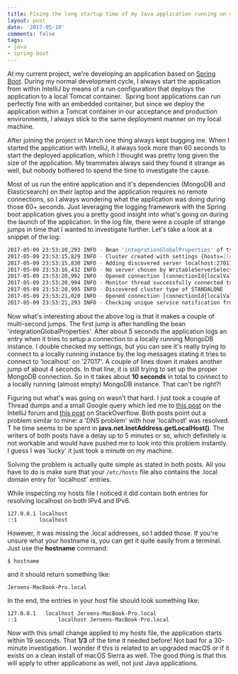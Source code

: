 ```yaml
---
title: Fixing the long startup time of my Java application running on macOS Sierra
layout: post
date: '2017-05-10'
comments: false
tags:
- java
- spring-boot
---
```


At my current project, we're developing an application based on [Spring Boot](https://projects.spring.io/spring-boot/). During my normal development cycle, I always start the application from within IntelliJ by means of a run configuration that deploys the application to a local Tomcat container.  Spring boot applications can run perfectly fine with an embedded container, but since we deploy the application within a Tomcat container in our acceptance and production environments, I always stick to the same deployment manner on my local machine.

After joining the project in March one thing always kept bugging me. When I started the application with IntelliJ, it always took more than 60 seconds to start the deployed application, which I thought was pretty long given the size of the application. My teammates always said they found it strange as well, but nobody bothered to spend the time to investigate the cause.

Most of us run the entire application and it's dependencies (MongoDB and Elasticsearch) on their laptop and the application requires no remote connections, so I always wondering what the application was doing during those 60+ seconds. Just leveraging the logging framework with the Spring boot application gives you a pretty good insight into what's going on during the launch of the application. In the log file, there were a couple of strange jumps in time that I wanted to investigate further. Let's take a look at a snippet of the log:

``` bash
2017-05-09 23:53:10,293 INFO - Bean 'integrationGlobalProperties' of type [class java.util.Properties] is not eligible for getting processed by all BeanPostProcessors (for example: not eligible for auto-proxying)
2017-05-09 23:53:15,829 INFO - Cluster created with settings {hosts=[localhost:27017], mode=MULTIPLE, requiredClusterType=UNKNOWN, serverSelectionTimeout='30000 ms', maxWaitQueueSize=500}
2017-05-09 23:53:15,830 INFO - Adding discovered server localhost:27017 to client view of cluster
2017-05-09 23:53:16,432 INFO - No server chosen by WritableServerSelector from cluster description ClusterDescription{type=UNKNOWN, connectionMode=MULTIPLE, serverDescriptions=[ServerDescription{address=localhost:27017, type=UNKNOWN, state=CONNECTING}]}. Waiting for 30000 ms before timing out
2017-05-09 23:53:20,992 INFO - Opened connection [connectionId{localValue:1, serverValue:45}] to localhost:27017
2017-05-09 23:53:20,994 INFO - Monitor thread successfully connected to server with description ServerDescription{address=localhost:27017, type=STANDALONE, state=CONNECTED, ok=true, version=ServerVersion{versionList=[3, 4, 2]}, minWireVersion=0, maxWireVersion=5, maxDocumentSize=16777216, roundTripTimeNanos=457426}
2017-05-09 23:53:20,995 INFO - Discovered cluster type of STANDALONE
2017-05-09 23:53:21,020 INFO - Opened connection [connectionId{localValue:2, serverValue:46}] to localhost:27017
2017-05-09 23:53:21,293 INFO - Checking unique service notification from repository: [text=]
```

Now what's interesting about the above log is that it makes a couple of multi-second jumps. The first jump is after handling the bean 'integrationGlobalProperties'. After about 5 seconds the application logs an entry when it tries to setup a connection to a locally running MongoDB instance. I double checked my settings, but you can see it's really trying to connect to a locally running instance by the log messages stating it tries to connect to 'localhost' on '27017'.
A couple of lines down it makes another jump of about 4 seconds. In that line, it is still trying to set up the proper MongoDB connection. So in it takes about **10 seconds** in total to connect to a locally running (almost empty) MongoDB instance. That can't be right?!

Figuring out what's was going on wasn't that hard. I just took a couple of Thread dumps and a small Google query which led me to [this post](https://youtrack.jetbrains.com/issue/IDEA-161967) on the IntelliJ forum and [this post](http://stackoverflow.com/questions/39636792/jvm-takes-a-long-time-to-resolve-ip-address-for-localhost/39698914#39698914) on StackOverflow. Both posts point out a problem similar to mine: a 'DNS problem' with how 'localhost' was resolved. T he time seems to be spent in **java.net.InetAddress.getLocalHost()**. The writers of both posts have a delay up to 5 minutes or so, which definitely is not workable and would have pushed me to look into this problem instantly. I guess I was 'lucky' it just took a minute on my machine.

Solving the problem is actually quite simple as stated in both posts. All you have to do is make sure that your `/etc/hosts` file also contains the .local domain entry for 'localhost' entries.

While inspecting my hosts file I noticed it did contain both entries for resolving localhost on both IPv4 and IPv6.

```
127.0.0.1 localhost
::1       localhost
```

However, it was missing the .local addresses, so I added those. If you're unsure what your hostname is, you can get it quite easily from a terminal. Just use the **hostname** command:

```$ hostname```

and it should return something like:

```
Jeroens-MacBook-Pro.local
```

In the end, the entries in your host file should look something like:

```
127.0.0.1   localhost Jeroens-MacBook-Pro.local
::1             localhost Jeroens-MacBook-Pro.local
```

Now with this small change applied to my hosts file, the application starts within 19 seconds. That **1/3** of the time it needed before! Not bad for a 30-minute investigation. I wonder if this is related to an upgraded macOS or if it exists on a clean install of macOS Sierra as well. The good thing is that this will apply to other applications as well, not just Java applications.
